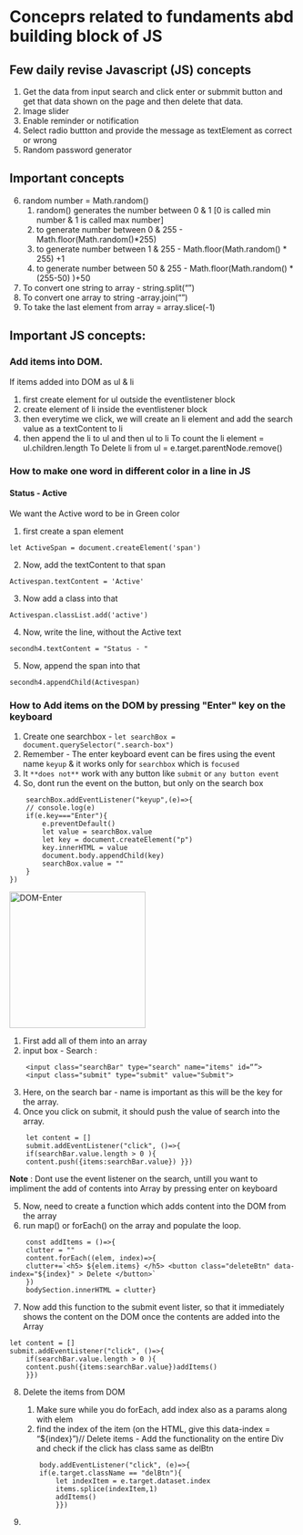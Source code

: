 # Conceprs related to fundaments abd building block of JS

## Few daily revise Javascript (JS) concepts

1. Get the data from input search and click enter or submmit button and get that data shown on the page and then delete that data.
2. Image slider
3. Enable reminder or notification
4. Select radio buttton and provide the message as textElement as correct or wrong
5. Random password generator

## Important concepts
6. random number = Math.random()
    1. random() generates the number between 0 & 1 [0 is called min number & 1 is called max number]
    2. to generate number between 0 & 255 - Math.floor(Math.random()*255)
    3. to generate number between 1 & 255 - Math.floor(Math.random() * 255) +1
    4. to generate number between 50 & 255 - Math.floor(Math.random() * (255-50) )+50
7. To convert one string to array - string.split(“”)
8. To convert one array to string -array.join(“”)
9. To take the last element from array = array.slice(-1)

## Important JS concepts:

### Add items into DOM.

If items added into DOM as ul & li
1. first create element for ul outside the eventlistener block 
2. create element of li inside the eventlistener block
3. then everytime we click, we will create an li element and add the search value as a textContent to li
4. then append the li to ul and then ul to li
To count the li element = ul.children.length
To Delete li from ul = e.target.parentNode.remove()

### How to make one word in different color in a line in JS
<h4 class="h4-2">Status - <span class="active"> Active </span>  </h4>

We want the Active word to be in Green color
1. first create a span element 
```
let ActiveSpan = document.createElement('span')
```
2. Now, add the textContent to that span
```
Activespan.textContent = 'Active'
```
3. Now add a class into that
```
Activespan.classList.add('active')
``` 
4. Now, write the line, without the Active text
```
secondh4.textContent = "Status - "
```
5. Now, append the span into that
```
secondh4.appendChild(Activespan)
```


### How to Add items on the DOM by pressing "Enter" key on the keyboard
1. Create one searchbox - `let searchBox = document.querySelector(".search-box")`
2. Remember - The enter keyboard event can be fires using the event name `keyup` & it works only for `searchbox` which is `focused` 
3. It `**does not**` work with any button like `submit` or `any button event`
4. So, dont run the event on the button, but only on the search box

```
    searchBox.addEventListener("keyup",(e)=>{
    // console.log(e)
    if(e.key==="Enter"){
        e.preventDefault()
        let value = searchBox.value
        let key = document.createElement("p")
        key.innerHTML = value
        document.body.appendChild(key)
        searchBox.value = ""
    }
})
```
<img width="239" alt="DOM-Enter" src="https://github.com/partho-dev/javascript/assets/150241170/2ca338ca-22a4-4b0f-adb0-42c51b31ad7d">



1. First add all of them into an array
2. input box - Search : 
```
    <input class="searchBar" type="search" name="items" id=“”> 
    <input class="submit" type="submit" value="Submit">

```
3. Here, on the search bar - name is important as this will be the key for the array.
4. Once you click on submit, it should push the value of search into the array.
```
    let content = []
    submit.addEventListener("click", ()=>{
    if(searchBar.value.length > 0 ){  
    content.push({items:searchBar.value}) }})
```
**Note** : Dont use the event listener on the search, untill you want to impliment the add of contents into Array by pressing enter on keyboard

5. Now, need to create a function which adds content into the DOM from the array
6. run map() or forEach() on the array and populate the loop.
```
    const addItems = ()=>{ 
    clutter = "" 
    content.forEach((elem, index)=>{    
    clutter+=`<h5> ${elem.items} </h5> <button class="deleteBtn" data-index="${index}" > Delete </button>`
    })
    bodySection.innerHTML = clutter}

```
7. Now add this function to the submit event lister, so that it immediately shows the content on the DOM once the contents are added into the Array
```
let content = []
submit.addEventListener("click", ()=>{
    if(searchBar.value.length > 0 ){  
    content.push({items:searchBar.value})addItems() 
    }})

```

8. Delete the items from DOM
    1. Make sure while you do forEach, add index also as a params along with elem
    2. find the index of the item (on the HTML, give this data-index = “${index}”)// Delete items - Add the functionality on the entire Div and check if the click has class same as delBtn
    ```
        body.addEventListener("click", (e)=>{
        if(e.target.className == "delBtn"){    
            let indexItem = e.target.dataset.index    
            items.splice(indexItem,1)    
            addItems()  
            }})

    ```

9. 